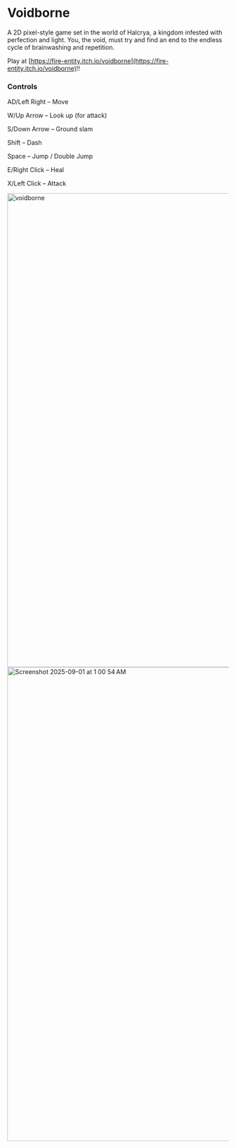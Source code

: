 # Voidborne

A 2D pixel-style game set in the world of Halcrya, a kingdom infested with perfection and light.
You, the void, must try and find an end to the endless cycle of brainwashing and repetition.

Play at [https://fire-entity.itch.io/voidborne](https://fire-entity.itch.io/voidborne)!!

### Controls

AD/Left Right – Move 

W/Up Arrow – Look up (for attack)

S/Down Arrow – Ground slam

Shift – Dash

Space – Jump / Double Jump

E/Right Click – Heal

X/Left Click – Attack

<img width="1920" height="1080" alt="voidborne" src="https://github.com/user-attachments/assets/ac604474-8b19-4060-8516-3b495ecb9073" />

<img width="1920" height="1080" alt="Screenshot 2025-09-01 at 1 00 54 AM" src="https://github.com/user-attachments/assets/11056363-4c4d-415f-9a68-d74bc2cb8bd9" />
